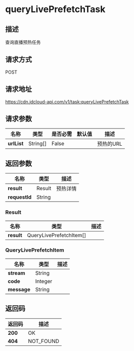 # queryLivePrefetchTask


## 描述
查询直播预热任务

## 请求方式
POST

## 请求地址
https://cdn.jdcloud-api.com/v1/task:queryLivePrefetchTask


## 请求参数
|名称|类型|是否必需|默认值|描述|
|---|---|---|---|---|
|**urlList**|String[]|False| |预热的URL|


## 返回参数
|名称|类型|描述|
|---|---|---|
|**result**|Result|预热详情|
|**requestId**|String| |

### Result
|名称|类型|描述|
|---|---|---|
|**result**|QueryLivePrefetchItem[]| |
### QueryLivePrefetchItem
|名称|类型|描述|
|---|---|---|
|**stream**|String| |
|**code**|Integer| |
|**message**|String| |

## 返回码
|返回码|描述|
|---|---|
|**200**|OK|
|**404**|NOT_FOUND|

